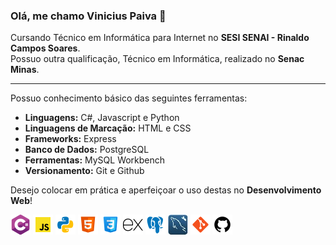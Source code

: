 ### Olá, me chamo Vinicius Paiva 👋

Cursando Técnico em Informática para Internet no **SESI SENAI - Rinaldo Campos Soares**.  
Possuo outra qualificação, Técnico em Informática, realizado no **Senac Minas**.

<hr>

Possuo conhecimento básico das seguintes ferramentas:

- **Linguagens:** C#, Javascript e Python
- **Linguagens de Marcação:** HTML e CSS
- **Frameworks:** Express
- **Banco de Dados:** PostgreSQL
- **Ferramentas:** MySQL Workbench
- **Versionamento:** Git e Github

Desejo colocar em prática e aperfeiçoar o uso destas no **Desenvolvimento Web**!

[![logoCS](logos/cs.png)](https://dotnet.microsoft.com/pt-br/languages/csharp)
[![logoJS](logos/js.png)](https://developer.mozilla.org/pt-BR/docs/Web/JavaScript)
[![logoPY](logos/python.png)](https://www.python.org/about/gettingstarted/)
[![logoHTML](logos/html5.png)](https://developer.mozilla.org/pt-BR/docs/Web/HTML)
[![logoCSS](logos/css.png)](https://developer.mozilla.org/pt-BR/docs/Web/CSS)
[![logoEX](logos/express.png)](https://expressjs.com/)
[![logoPSQL](logos/postgresql.png)](https://www.postgresql.org/)
[![logoMSQLWB](logos/workbench.jpg)](https://www.mysql.com/products/workbench/)
[![logoGIT](logos/git.png)](https://git-scm.com/)
[![logoGITHUB](logos/github.png)](https://github.com/home)
